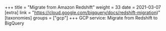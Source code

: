 +++
title = "Migrate from Amazon Redshift"
weight = 33
date = 2021-03-07
[extra]
link = "https://cloud.google.com/bigquery/docs/redshift-migration)"
[taxonomies]
groups = ["gcp"]
+++
GCP service: Migrate from Redshift to BigQuery

